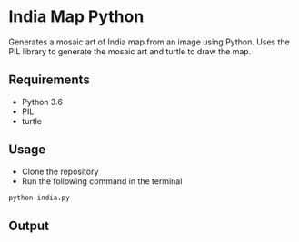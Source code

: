 # India Map Python
Generates a mosaic art of India map from an image using Python.
Uses the PIL library to generate the mosaic art and turtle to draw the map.

## Requirements
- Python 3.6
- PIL
- turtle


## Usage
- Clone the repository
- Run the following command in the terminal
```sh
python india.py
```

## Output

